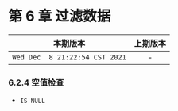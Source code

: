 # 第 6 章 过滤数据

|本期版本| 上期版本
|:---:|:---:
`Wed Dec  8 21:22:54 CST 2021` | -

### 6.2.4 空值检查

* `IS NULL`

